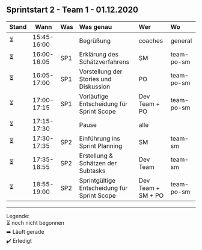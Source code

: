 ## Sprintstart 2 - Team 1 - 01.12.2020

| Stand | Wann        | Was | Was genau                                   | Wer                | Wo         |
| ----- | ----------- | --- | :------------------------------------------ | :----------------- | :--------- |
| ⏳     | 15:45-16:00 |     | Begrüßung                                   | coaches            | general    |
| ⏳     | 16:00-16:05 | SP1 | Erklärung des Schätzverfahrens              | SM                 | team-po-sm |
| ⏳     | 16:05-17:00 | SP1 | Vorstellung der Stories und Diskussion      | PO                 | team-po-sm |
| ⏳     | 17:00-17:15 | SP1 | Vorläufige Entscheidung für Sprint Scope    | Dev Team + PO      | team-po-sm |
| ⏳     | 17:15-17:30 |     | Pause                                       | alle               |            |
| ⏳     | 17:30-17:35 | SP2 | Einführung ins Sprint Planning              | SM                 | team-sm    |
| ⏳     | 17:35-18:55 | SP2 | Erstellung & Schätzen der Subtasks          | Dev Team           | team-sm    |
| ⏳     | 18:55-19:00 | SP2 | Sprintgültige Entscheidung für Sprint Scope | Dev Team + SM + PO | team-po-sm |

---
Legende:  
⏳ noch nicht begonnen  
➡️ Läuft gerade  
✔️ Erledigt

